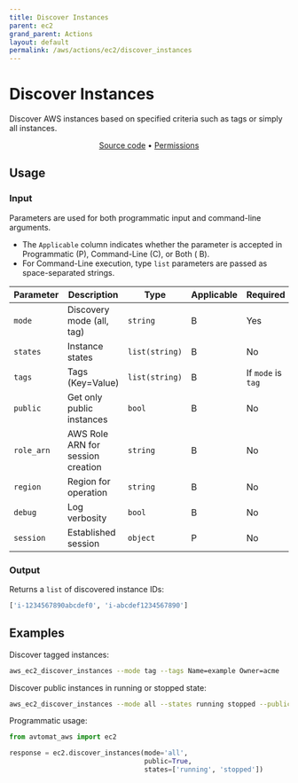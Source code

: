 ```yaml
---
title: Discover Instances
parent: ec2
grand_parent: Actions
layout: default
permalink: /aws/actions/ec2/discover_instances
---
```


# Discover Instances

Discover AWS instances based on specified criteria such as tags or simply all instances.

<p align="center">
   <a href="https://github.com/avtomat-hub/avtomat-aws/tree/main/avtomat_aws/ec2/discover_instances.py">Source code</a> •
   <a href="/aws/permissions/ec2/discover_instances">Permissions</a>
</p>

## Usage

### Input

Parameters are used for both programmatic input and command-line arguments.<br/>

- The `Applicable` column indicates whether the parameter is accepted in Programmatic (P), Command-Line (C), or Both (
  B).<br/>
- For Command-Line execution, type `list` parameters are passed as space-separated strings.

| Parameter  | Description                       | Type           | Applicable | Required           | Default value                              |
|------------|-----------------------------------|----------------|------------|--------------------|--------------------------------------------|
| `mode`     | Discovery mode (all, tag)         | `string`       | B          | Yes                | all                                        |
| `states`   | Instance states                   | `list(string)` | B          | No                 | ['running','stopped','pending','stopping'] |
| `tags`     | Tags (Key=Value)                  | `list(string)` | B          | If `mode` is `tag` | None                                       |
| `public`   | Get only public instances         | `bool`         | B          | No                 | False                                      |
| `role_arn` | AWS Role ARN for session creation | `string`       | B          | No                 | None                                       |
| `region`   | Region for operation              | `string`       | B          | No                 | Session default                            |
| `debug`    | Log verbosity                     | `bool`         | B          | No                 | None                                       |
| `session`  | Established session               | `object`       | P          | No                 | None                                       |

### Output

Returns a `list` of discovered instance IDs:

```python
['i-1234567890abcdef0', 'i-abcdef1234567890']
```

## Examples

Discover tagged instances:

```bash
aws_ec2_discover_instances --mode tag --tags Name=example Owner=acme
```

Discover public instances in running or stopped state:

```bash
aws_ec2_discover_instances --mode all --states running stopped --public
```

Programmatic usage:

```python
from avtomat_aws import ec2

response = ec2.discover_instances(mode='all',
                                  public=True,
                                  states=['running', 'stopped'])
```
